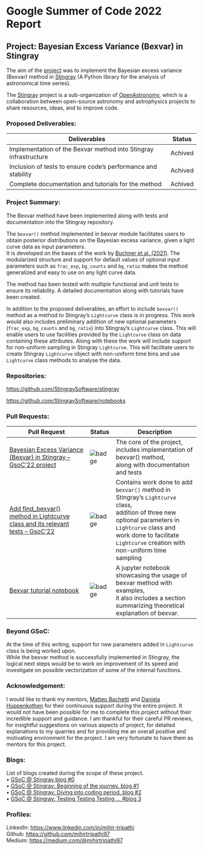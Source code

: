 # Google Summer of Code 2022 Report

## Project: Bayesian Excess Variance (Bexvar) in Stingray

The aim of the [project](https://summerofcode.withgoogle.com/programs/2022/projects/rG1XqJqK) was to implement the Bayesian excess variance (Bexvar) 
method 
in [Stingray](https://docs.stingray.science/index.html) (A Python library for the analysis of astronomical time series). 


The [Stingray](https://stingray.science/) project is a sub-organization of [OpenAstronomy](https://openastronomy.org/), which is a collaboration between open-source astronomy and astrophysics projects to share resources, ideas, and to improve code.

### Proposed Deliverables:  

| Deliverables                                                     	| Status  	|
|------------------------------------------------------------------	|---------	|
| Implementation of the Bexvar method into Stingray infrastructure 	| Achived 	|
| Inclusion of tests to ensure code’s performance and stability    	| Achived 	|
| Complete documentation and tutorials for the method              	| Achived 	|

### Project Summary:
The Bexvar method have been implemented along with tests and documentation into the Stingray repository.  

The `bexvar()` method implemented in bexvar module facilitates users to obtain posterior distributions on the Bayesian excess variance, given a light curve data as input parameters.  
It is developed on the bases of the work by [Buchner et al. (2021)](https://arxiv.org/abs/2106.14529).
The modularized structure and support for default values of optional input parameters such as `frac_exp`, `bg_counts` and `bg_ratio` makes the method generalized and easy to use on any light curve data.  

The method has been tested with multiple functional and unit tests to ensure its reliability.  A detailed documentation along with tutorials have been created.  

In addition to the proposed deliverables, an effort to include `bexvar()` method as a method to Stingray’s `Lightcurve` class is in progress.
This work would also includes preliminary addition of new optional parameters (`frac_exp`, `bg_counts` and `bg_ratio`) into Stingray’s `Lightcurve` class.
This will enable users to use facilities provided by the `Lightcurve` class on data containing these attributes. 
Along with these the work will include support for non-uniform sampling in Stingray `Lightcurve`.
This will facilitate users to create Stingray `Lightcurve` object with non-uniform time bins and use `Lightcurve` class methods to analyse the data.

### Repositories:  
<https://github.com/StingraySoftware/stingray>   

<https://github.com/StingraySoftware/notebooks>  

### Pull Requests:  

| Pull Request                                                                  | Status   | Description                                                                                                                                          |
|-------------------------------------------------------------------------------|----------|------------------------------------------------------------------------------------------------------------------------------------------------------|
| [Bayesian Excess Variance (Bexvar) in Stingray – GsoC’22 project](https://github.com/StingraySoftware/stingray/pull/664) | ![badge](https://shields.io/badge/PR-Merged-blueviolet?style=for-the-badge&logo=appveyor)    | The core of the project, includes implementation of bexvar() method,<br>along with documentation and tests                                           |
| [Add find_bexvar() method in Lightcurve class and its relevant tests – GsoC’22](https://github.com/StingraySoftware/stingray/pull/669) | ![badge](https://shields.io/badge/PR-Approved-success?style=for-the-badge&logo=appveyor)     | Contains work done to add `bexvar()` method in Stingray’s `Lightcurve` class, <br> addition of three new optional parameters in `Lightcurve` class and <br> work done to facilitate `Lightcurve` creation with non-uniform time sampling       |
| [Bexvar tutorial notebook](https://github.com/StingraySoftware/notebooks/pull/58)                                                      | ![badge](https://shields.io/badge/PR-In_Review-lightgreen?style=for-the-badge&logo=appveyor) | A jupyter notebook showcasing the usage of bexvar method with examples,<br>it also includes a section summarizing theoretical explanation of bexvar. |


### Beyond GSoC:

At the time of this writing, support for new parameters added in `Lightcurve` class is being worked upon.  
While the bexvar method is successfully implemented in Stingray, the logical next steps would be to work on improvement of its speed and investigate on possible vectorization of some of the internal functions.

### Acknowledgement:
I would like to thank my mentors, [Matteo Bachetti](https://github.com/matteobachetti) and [Daniela Huppenkothen](https://github.com/dhuppenkothen) for their continuous support during the entire project. It would not have been possible for me to complete this project without their incredible support and guidance. 
I am thankful for their careful PR reviews, for insightful suggestions on various aspects of project, for detailed explanations to my quarries and for providing me an overall positive and motivating environment for the project. I am very fortunate to have them as mentors for this project.
 

### Blogs:
List of blogs created during the scope of these project.  
•	[GSoC @ Stingray blog #0](https://medium.com/@mihirtripathi97/gsoc-stingray-blog-0-bb7ba9c5026c)  
•	[GSoC @ Stingray: Beginning of the journey. blog #1](https://medium.com/@mihirtripathi97/gsoc-stingray-beginning-of-the-journey-blog-1-7ed5a47bec65)  
•	[GSoC @ Stingray: Diving into coding period. blog #2](https://medium.com/@mihirtripathi97/gsoc-stingray-diving-into-coding-period-blog-2-f24a03c00014)  
•	[GSoC @ Stingray: Testing Testing Testing … #blog 3](https://medium.com/@mihirtripathi97/gsoc-stingray-testing-testing-testing-9d1572ac43ef)  

### Profiles:
LinkedIn:  <https://www.linkedin.com/in/mihir-tripathi>  
Github: <https://github.com/mihirtripathi97>  
Medium: <https://medium.com/@mihirtripathi97>


